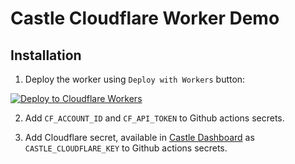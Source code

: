 # Castle Cloudflare Worker Demo

## Installation

1. Deploy the worker using `Deploy with Workers` button:

[![Deploy to Cloudflare Workers](https://deploy.workers.cloudflare.com/button)](https://deploy.workers.cloudflare.com/?url=https://github.com/castle/cloudflare-worker-demo)

2. Add `CF_ACCOUNT_ID` and `CF_API_TOKEN` to Github actions secrets.

3. Add Cloudflare secret, available in [Castle Dashboard](https://dashboard.castle.io/settings/general) as `CASTLE_CLOUDFLARE_KEY` to Github actions secrets.
